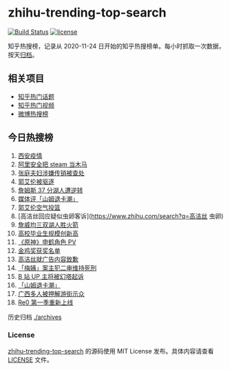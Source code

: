 # zhihu-trending-top-search

[![Build Status](https://github.com/justjavac/zhihu-trending-top-search/workflows/ci/badge.svg?branch=main)](https://github.com/justjavac/zhihu-trending-top-search/actions)
[![license](https://img.shields.io/github/license/justjavac/zhihu-trending-top-search)](https://github.com/justjavac/zhihu-trending-top-search/blob/main/LICENSE)

知乎热搜榜，记录从 2020-11-24 日开始的知乎热搜榜单。每小时抓取一次数据，按天[归档](./archives)。

## 相关项目

- [知乎热门话题](https://github.com/justjavac/zhihu-trending-hot-questions)
- [知乎热门视频](https://github.com/justjavac/zhihu-trending-hot-video)
- [微博热搜榜](https://github.com/justjavac/weibo-trending-hot-search)

## 今日热搜榜

<!-- BEGIN -->
<!-- 最后更新时间 Fri Dec 31 2021 06:06:50 GMT+0800 (China Standard Time) -->

1. [西安疫情](https://www.zhihu.com/search?q=西安疫情)
1. [阿里安全把 steam 当木马](https://www.zhihu.com/search?q=steam)
1. [张庭夫妇涉嫌传销被查处](https://www.zhihu.com/search?q=张庭)
1. [郭艾伦被驱逐](https://www.zhihu.com/search?q=郭艾伦被驱逐)
1. [詹姆斯 37 分湖人遭逆转](https://www.zhihu.com/search?q=詹姆斯)
1. [媒体评「山姆退卡潮」](https://www.zhihu.com/search?q=山姆退卡潮)
1. [郭艾伦空气投篮](https://www.zhihu.com/search?q=郭艾伦)
1. [高洁丝回应疑似虫卵客诉](https://www.zhihu.com/search?q=高洁丝 虫卵)
1. [詹威均三双湖人胜火箭](https://www.zhihu.com/search?q=湖人)
1. [高校毕业生规模创新高](https://www.zhihu.com/search?q=高校毕业生规模)
1. [《原神》申鹤角色 PV](https://www.zhihu.com/search?q=原神)
1. [金鸡奖获奖名单](https://www.zhihu.com/search?q=金鸡奖)
1. [高洁丝就广告内容致歉](https://www.zhihu.com/search?q=高洁丝)
1. [「梅姨」案主犯二审维持死刑](https://www.zhihu.com/search?q=张维平)
1. [B 站 UP 主将被幻塔起诉](https://www.zhihu.com/search?q=幻塔)
1. [「山姆退卡潮」](https://www.zhihu.com/search?q=山姆退卡)
1. [广西多人被押解游街示众](https://www.zhihu.com/search?q=广西游街示众)
1. [Re0 第一季重新上线](https://www.zhihu.com/search?q=从零开始的异世界生活)

<!-- END -->

历史归档 [./archives](./archives)

### License

[zhihu-trending-top-search](https://github.com/justjavac/zhihu-trending-top-search)
的源码使用 MIT License 发布。具体内容请查看 [LICENSE](./LICENSE) 文件。
